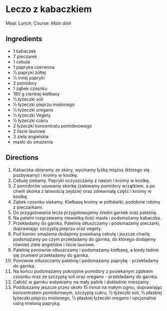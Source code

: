 # Leczo z kabaczkiem

Meal: _Lunch_, Course: _Main dish_

## Ingredients

- 1 kabaczek
- 7 pieczarek
- 1 cebula
- 1 papryka czerwona
- 1⁄2 papryki żółtej
- 1⁄2 innej papryki
- 2 pomidory
- 1 ząbek czosnku
- 180 g cienkiej kiełbasy
- 1⁄2 łyżeczki soli
- 1⁄2 łyżeczki pieprzu mielonego
- 1⁄2 łyżeczki oregano
- 1⁄2 łyżeczki Vegety
- 1⁄2 łyżeczki cukru
- 2 łyżeczki koncentratu pomidorowego
- 2 liście laurowe
- 3 ziela angielskie
-  masło do smażenia

## Directions

1. Kabaczka obieramy ze skóry, wycinamy łyżką miąższ (którego się pozbywamy) i kroimy w kostkę.
2. Cebulę siekamy. Papryki oczyszczamy z nasion i kroimy w kostkę.
3. Z pomidorów usuwamy skórkę (zalewamy pomidory wrzątkiem, a po chwili skórka z łatwością zejdzie) oraz zdrewniałą część i kroimy w kostkę.
4. Ząbek czosnku siekamy. Kiełbasę kroimy w półtalarki, podobnie robimy z pieczarkami.
6. Do przygotowania lecza przygotowujemy średni garnek oraz patelnię. 
7. Na patelni rozgrzewamy niewielką ilość masła i podsmażamy kabaczka. 
8. Przekładamy do garnka. Patelnię otłuszczamy i podsmażamy pieczarki, doprawiając szczyptą pieprzu oraz vegety. 
9. Pod koniec smażenia dodajemy posiekaną cebulę i jeszcze chwilę podsmażamy po czym przekładamy do garnka, do którego dodajemy również ziele angielskie i liście laurowe.
10. Patelnię ponownie otłuszczamy i podsmażamy kiełbasę, a kiedy ładnie się zrumieni przekładamy do garnka.
11. Ponownie otłuszczamy patelnię i podsmażamy paprykę - przekładamy do garnka.
12. Na końcu podsmażamy pokrojone pomidory z posiekanym ząbkiem czosnku oraz ze szczyptą soli oraz oregano - przekładamy do garnka.
13. Całość w garnku wstawiamy na mały palnik i dokładnie mieszamy.
14. Podduszamy jeszcze przez około 15 minut na małym ogniu, doprawiając koncentratem pomidorowym, szczyptą cukru, 1⁄2 łyżeczki soli, 1⁄2 płaskiej łyżeczki pieprzu mielonego, 1⁄2 płaskiej łyżeczki oregano i opcjonalnie ostrą mieloną papryką.



